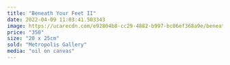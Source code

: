 ```yaml
---
title: "Beneath Your Feet II"
date: 2022-04-09 11:03:41.503343
image: https://ucarecdn.com/e92804b8-cc29-4882-b997-bc06ef368a9e/beneath-your-feet-ii.jpg
price: "350"
size: "20 x 25cm"
sold: "Metropolis Gallery"
media: "oil on canvas"
---
```


